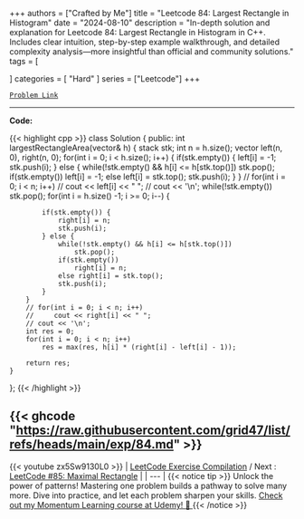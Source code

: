 
+++
authors = ["Crafted by Me"]
title = "Leetcode 84: Largest Rectangle in Histogram"
date = "2024-08-10"
description = "In-depth solution and explanation for Leetcode 84: Largest Rectangle in Histogram in C++. Includes clear intuition, step-by-step example walkthrough, and detailed complexity analysis—more insightful than official and community solutions."
tags = [
    
]
categories = [
    "Hard"
]
series = ["Leetcode"]
+++



[`Problem Link`](https://leetcode.com/problems/largest-rectangle-in-histogram/description/)

---

**Code:**

{{< highlight cpp >}}
class Solution {
public:
    int largestRectangleArea(vector<int>& h) {
        stack<int> stk;
        int n = h.size();
        vector<int> left(n, 0), right(n, 0);
        for(int i = 0; i < h.size(); i++) {
            if(stk.empty()) {
                left[i] = -1;
                stk.push(i);
            } else {
                while(!stk.empty() && h[i] <= h[stk.top()])
                    stk.pop();
                if(stk.empty())
                    left[i] = -1;
                else left[i] = stk.top();
                stk.push(i);
            }
        }
        // for(int i = 0; i < n; i++)
        //     cout << left[i] << " ";
        // cout << '\n';
        while(!stk.empty()) stk.pop();
        for(int i = h.size() -1; i >= 0; i--) {
            
            if(stk.empty()) {
                right[i] = n;
                stk.push(i);
            } else {
                while(!stk.empty() && h[i] <= h[stk.top()])
                    stk.pop();
                if(stk.empty())
                    right[i] = n;
                else right[i] = stk.top();
                stk.push(i);
            }
        }
        // for(int i = 0; i < n; i++)
        //     cout << right[i] << " ";
        // cout << '\n';        
        int res = 0;
        for(int i = 0; i < n; i++)
            res = max(res, h[i] * (right[i] - left[i] - 1));
        
        return res;
    }
};
{{< /highlight >}}

{{< ghcode "https://raw.githubusercontent.com/grid47/list/refs/heads/main/exp/84.md" >}}
---
{{< youtube zx5Sw9130L0 >}}
| [LeetCode Exercise Compilation](https://grid47.xyz/leetcode/) / Next : [LeetCode #85: Maximal Rectangle](https://grid47.xyz/posts/leetcode_85) |
| --- |
{{< notice tip >}}
Unlock the power of patterns! Mastering one problem builds a pathway to solve many more. Dive into practice, and let each problem sharpen your skills. [Check out my Momentum Learning course at Udemy! 🚀 ](https://www.udemy.com/course/algorithms-and-data-structures-in-cpp/)
{{< /notice >}}

